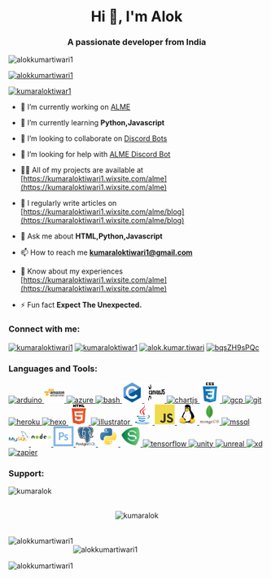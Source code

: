 <h1 align="center">Hi 👋, I'm Alok</h1>
<h3 align="center">A passionate developer from India</h3>

<p align="left"> <img src="https://komarev.com/ghpvc/?username=alokkumartiwari1&label=Profile%20views&color=00e0ff&style=flat" alt="alokkumartiwari1" /> </p>

<p align="left"> <a href="https://github.com/ryo-ma/github-profile-trophy"><img src="https://github-profile-trophy.vercel.app/?username=alokkumartiwari1" alt="alokkumartiwari1" /></a> </p>

<p align="left"> <a href="https://twitter.com/kumaraloktiwar1" target="blank"><img src="https://img.shields.io/twitter/follow/kumaraloktiwar1?logo=twitter&style=for-the-badge" alt="kumaraloktiwar1" /></a> </p>

- 🔭 I’m currently working on [ALME](https://github.com/AlokALME)

- 🌱 I’m currently learning **Python,Javascript**

- 👯 I’m looking to collaborate on [Discord Bots](https://discord.gg/bqsZH9sPQc)

- 🤝 I’m looking for help with [ALME Discord Bot](https://github.com/AlokALME)

- 👨‍💻 All of my projects are available at [https://kumaraloktiwari1.wixsite.com/alme](https://kumaraloktiwari1.wixsite.com/alme)

- 📝 I regularly write articles on [https://kumaraloktiwari1.wixsite.com/alme/blog](https://kumaraloktiwari1.wixsite.com/alme/blog)

- 💬 Ask me about **HTML,Python,Javascript**

- 📫 How to reach me **kumaraloktiwari1@gmail.com**

- 📄 Know about my experiences [https://kumaraloktiwari1.wixsite.com/alme](https://kumaraloktiwari1.wixsite.com/alme)

- ⚡ Fun fact **Expect The Unexpected.**

<h3 align="left">Connect with me:</h3>
<p align="left">
<a href="https://dev.to/kumaraloktiwari1" target="blank"><img align="center" src="https://cdn.jsdelivr.net/npm/simple-icons@3.0.1/icons/dev-dot-to.svg" alt="kumaraloktiwari1" height="30" width="40" /></a>
<a href="https://twitter.com/kumaraloktiwar1" target="blank"><img align="center" src="https://raw.githubusercontent.com/rahuldkjain/github-profile-readme-generator/master/src/images/icons/Social/twitter.svg" alt="kumaraloktiwar1" height="30" width="40" /></a>
<a href="https://instagram.com/alok.kumar.tiwari" target="blank"><img align="center" src="https://raw.githubusercontent.com/rahuldkjain/github-profile-readme-generator/master/src/images/icons/Social/instagram.svg" alt="alok.kumar.tiwari" height="30" width="40" /></a>
<a href="https://discord.gg/bqsZH9sPQc" target="blank"><img align="center" src="https://raw.githubusercontent.com/rahuldkjain/github-profile-readme-generator/master/src/images/icons/Social/discord.svg" alt="bqsZH9sPQc" height="30" width="40" /></a>
</p>

<h3 align="left">Languages and Tools:</h3>
<p align="left"> <a href="https://www.arduino.cc/" target="_blank"> <img src="https://cdn.worldvectorlogo.com/logos/arduino-1.svg" alt="arduino" width="40" height="40"/> </a> <a href="https://aws.amazon.com" target="_blank"> <img src="https://raw.githubusercontent.com/devicons/devicon/master/icons/amazonwebservices/amazonwebservices-original-wordmark.svg" alt="aws" width="40" height="40"/> </a> <a href="https://azure.microsoft.com/en-in/" target="_blank"> <img src="https://www.vectorlogo.zone/logos/microsoft_azure/microsoft_azure-icon.svg" alt="azure" width="40" height="40"/> </a> <a href="https://www.gnu.org/software/bash/" target="_blank"> <img src="https://www.vectorlogo.zone/logos/gnu_bash/gnu_bash-icon.svg" alt="bash" width="40" height="40"/> </a> <a href="https://www.cprogramming.com/" target="_blank"> <img src="https://raw.githubusercontent.com/devicons/devicon/master/icons/c/c-original.svg" alt="c" width="40" height="40"/> </a> <a href="https://canvasjs.com" target="_blank"> <img src="https://raw.githubusercontent.com/Hardik0307/Hardik0307/master/assets/canvasjs-charts.svg" alt="canvasjs" width="40" height="40"/> </a> <a href="https://www.chartjs.org" target="_blank"> <img src="https://www.chartjs.org/media/logo-title.svg" alt="chartjs" width="40" height="40"/> </a> <a href="https://www.w3schools.com/css/" target="_blank"> <img src="https://raw.githubusercontent.com/devicons/devicon/master/icons/css3/css3-original-wordmark.svg" alt="css3" width="40" height="40"/> </a> <a href="https://cloud.google.com" target="_blank"> <img src="https://www.vectorlogo.zone/logos/google_cloud/google_cloud-icon.svg" alt="gcp" width="40" height="40"/> </a> <a href="https://git-scm.com/" target="_blank"> <img src="https://www.vectorlogo.zone/logos/git-scm/git-scm-icon.svg" alt="git" width="40" height="40"/> </a> <a href="https://heroku.com" target="_blank"> <img src="https://www.vectorlogo.zone/logos/heroku/heroku-icon.svg" alt="heroku" width="40" height="40"/> </a> <a href="hexo.io/" target="_blank"> <img src="https://www.vectorlogo.zone/logos/hexoio/hexoio-icon.svg" alt="hexo" width="40" height="40"/> </a> <a href="https://www.w3.org/html/" target="_blank"> <img src="https://raw.githubusercontent.com/devicons/devicon/master/icons/html5/html5-original-wordmark.svg" alt="html5" width="40" height="40"/> </a> <a href="https://www.adobe.com/in/products/illustrator.html" target="_blank"> <img src="https://www.vectorlogo.zone/logos/adobe_illustrator/adobe_illustrator-icon.svg" alt="illustrator" width="40" height="40"/> </a> <a href="https://www.java.com" target="_blank"> <img src="https://raw.githubusercontent.com/devicons/devicon/master/icons/java/java-original.svg" alt="java" width="40" height="40"/> </a> <a href="https://developer.mozilla.org/en-US/docs/Web/JavaScript" target="_blank"> <img src="https://raw.githubusercontent.com/devicons/devicon/master/icons/javascript/javascript-original.svg" alt="javascript" width="40" height="40"/> </a> <a href="https://www.linux.org/" target="_blank"> <img src="https://raw.githubusercontent.com/devicons/devicon/master/icons/linux/linux-original.svg" alt="linux" width="40" height="40"/> </a> <a href="https://www.mongodb.com/" target="_blank"> <img src="https://raw.githubusercontent.com/devicons/devicon/master/icons/mongodb/mongodb-original-wordmark.svg" alt="mongodb" width="40" height="40"/> </a> <a href="https://www.microsoft.com/en-us/sql-server" target="_blank"> <img src="https://www.svgrepo.com/show/303229/microsoft-sql-server-logo.svg" alt="mssql" width="40" height="40"/> </a> <a href="https://www.mysql.com/" target="_blank"> <img src="https://raw.githubusercontent.com/devicons/devicon/master/icons/mysql/mysql-original-wordmark.svg" alt="mysql" width="40" height="40"/> </a> <a href="https://nodejs.org" target="_blank"> <img src="https://raw.githubusercontent.com/devicons/devicon/master/icons/nodejs/nodejs-original-wordmark.svg" alt="nodejs" width="40" height="40"/> </a> <a href="https://www.photoshop.com/en" target="_blank"> <img src="https://raw.githubusercontent.com/devicons/devicon/master/icons/photoshop/photoshop-line.svg" alt="photoshop" width="40" height="40"/> </a> <a href="https://www.postgresql.org" target="_blank"> <img src="https://raw.githubusercontent.com/devicons/devicon/master/icons/postgresql/postgresql-original-wordmark.svg" alt="postgresql" width="40" height="40"/> </a> <a href="https://www.python.org" target="_blank"> <img src="https://raw.githubusercontent.com/devicons/devicon/master/icons/python/python-original.svg" alt="python" width="40" height="40"/> </a> <a href="https://scully.io/" target="_blank"> <img src="https://raw.githubusercontent.com/scullyio/scully/main/assets/logos/SVG/scullyio-icon.svg" alt="scully" width="40" height="40"/> </a> <a href="https://www.tensorflow.org" target="_blank"> <img src="https://www.vectorlogo.zone/logos/tensorflow/tensorflow-icon.svg" alt="tensorflow" width="40" height="40"/> </a> <a href="https://unity.com/" target="_blank"> <img src="https://www.vectorlogo.zone/logos/unity3d/unity3d-icon.svg" alt="unity" width="40" height="40"/> </a> <a href="https://unrealengine.com/" target="_blank"> <img src="https://raw.githubusercontent.com/kenangundogan/fontisto/036b7eca71aab1bef8e6a0518f7329f13ed62f6b/icons/svg/brand/unreal-engine.svg" alt="unreal" width="40" height="40"/> </a> <a href="https://www.adobe.com/products/xd.html" target="_blank"> <img src="https://cdn.worldvectorlogo.com/logos/adobe-xd.svg" alt="xd" width="40" height="40"/> </a> <a href="https://zapier.com" target="_blank"> <img src="https://www.vectorlogo.zone/logos/zapier/zapier-icon.svg" alt="zapier" width="40" height="40"/> </a> </p>

<h3 align="left">Support:</h3>
<p><a href="https://www.buymeacoffee.com/kumaralok"> <img align="left" src="https://cdn.buymeacoffee.com/buttons/v2/default-yellow.png" height="50" width="210" alt="kumaralok" /></a></p><br><br>
<p><a href="https://ko-fi.com/kumaralok"> <img align="left" src="https://ko-fi.com/img/githubbutton_sm.svg" height="50" width="210" alt="kumaralok" /></a></p><br><br>

<p><img align="left" src="https://github-readme-stats.vercel.app/api/top-langs?username=alokkumartiwari1&show_icons=true&theme=dark&cache_seconds=1800&locale=en&layout=compact" alt="alokkumartiwari1" /></p>

<p>&nbsp;<img align="center" src="https://github-readme-stats.vercel.app/api?username=alokkumartiwari1&show_icons=true&theme=dark&cache_seconds=1800&locale=en" alt="alokkumartiwari1" /></p>

<p><img align="center" src="https://github-readme-streak-stats.herokuapp.com/?user=alokkumartiwari1&theme=dark" alt="alokkumartiwari1" /></p>


<!---
AlokKumarTiwari1/AlokKumarTiwari1 is a ✨ special ✨ repository because its `README.md` (this file) appears on your GitHub profile.
You can click the Preview link to take a look at your changes.
--->
